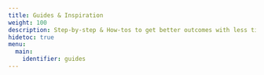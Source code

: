 ```yaml
---
title: Guides & Inspiration
weight: 100
description: Step-by-step & How-tos to get better outcomes with less time and effort.
hidetoc: true
menu:
  main:
    identifier: guides
---
```


